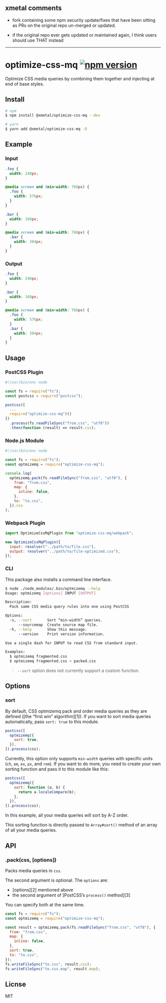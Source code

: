 ## xmetal comments

- fork containing some npm security update/fixes that have been sitting as PRs on the original repo un-merged or updated.

- if the original repo ever gets updated or maintained again, I think users should use THAT instead
  
---

# optimize-css-mq [![npm version](https://badge.fury.io/js/optimize-css-mq.svg)](https://badge.fury.io/js/optimize-css-mq)

Optimize CSS media queries by combining them together and injecting at end of base styles.

## Install

```bash
# npm
$ npm install @xmetal/optimize-css-mq --dev

# yarn
$ yarn add @xmetal/optimize-css-mq -D
```

## Example

### Input

```css
.foo {
  width: 240px;
}

@media screen and (min-width: 768px) {
  .foo {
    width: 576px;
  }
}

.bar {
  width: 160px;
}

@media screen and (min-width: 768px) {
  .bar {
    width: 384px;
  }
}
```

### Output

```css
.foo {
  width: 240px;
}

.bar {
  width: 160px;
}

@media screen and (min-width: 768px) {
  .foo {
    width: 576px;
  }
  .bar {
    width: 384px;
  }
}
```

## Usage

### PostCSS Plugin

```js
#!/usr/bin/env node

const fs = require("fs");
const postcss = require("postcss");

postcss([
  ...
  require("optimize-css-mq")()
])
  .process(fs.readFileSync("from.css", "utf8"))
  .then(function (result) => result.css);
```

### Node.js Module

```js
#!/usr/bin/env node

const fs = require("fs");
const optmizemq = require("optimize-css-mq");

console.log(
  optmizemq.pack(fs.readFileSync("from.css", "utf8"), {
    from: "from.css",
    map: {
      inline: false,
    },
    to: "to.css",
  }).css
);
```

### Webpack Plugin

```js
import OptimizeCssMqPlugin from "optimize-css-mq/webpack";

new OptimizeCssMqPlugin({
  input: resolver("../path/to/file.css"),
  output: resolver("../path/to/file-optimized.css"),
});
```

### CLI

This package also installs a command line interface.

```bash
$ node ./node_modules/.bin/optmizemq --help
Usage: optmizemq [options] INPUT [OUTPUT]

Description:
  Pack same CSS media query rules into one using PostCSS

Options:
  -s, --sort       Sort “min-width” queries.
      --sourcemap  Create source map file.
  -h, --help       Show this message.
      --version    Print version information.

Use a single dash for INPUT to read CSS from standard input.

Examples:
  $ optmizemq fragmented.css
  $ optmizemq fragmented.css > packed.css
```

> `--sort` option does not currently support a custom function.

## Options

### sort

By default, CSS optmizemq pack and order media queries as they are defined ([the
“first win” algorithm][1]). If you want to sort media queries automatically,
pass `sort: true` to this module.

```js
postcss([
  optmizemq({
    sort: true,
  }),
]).process(css);
```

Currently, this option only supports `min-width` queries with specific units
(`ch`, `em`, `ex`, `px`, and `rem`). If you want to do more, you need to create
your own sorting function and pass it to this module like this:

```js
postcss([
  optmizemq({
    sort: function (a, b) {
      return a.localeCompare(b);
    },
  }),
]).process(css);
```

In this example, all your media queries will sort by A-Z order.

This sorting function is directly passed to `Array#sort()` method of an array of
all your media queries.

## API

### .pack(css, [options])

Packs media queries in `css`.

The second argument is optional. The `options` are:

- [options][2] mentioned above
- the second argument of [PostCSS’s `process()` method][3]

You can specify both at the same time.

```js
const fs = require("fs");
const optmizemq = require("optimize-css-mq");

const result = optmizemq.pack(fs.readFileSync("from.css", "utf8"), {
  from: "from.css",
  map: {
    inline: false,
  },
  sort: true,
  to: "to.css",
});
fs.writeFileSync("to.css", result.css);
fs.writeFileSync("to.css.map", result.map);
```

## Licnse

MIT
